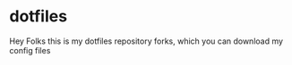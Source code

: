  # dotfiles

 Hey Folks this is my dotfiles repository forks, which you can download my config files

